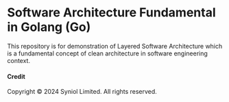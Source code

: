 # Software Architecture Fundamental in Golang (Go)
This repository is for demonstration of Layered Software Architecture which is a fundamental concept of 
clean architecture in software engineering context.


#### Credit
Copyright &copy; 2024 Syniol Limited. All rights reserved.
